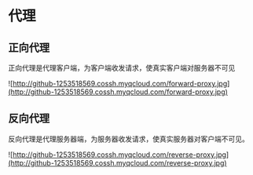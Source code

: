 # 代理

## 正向代理

正向代理是代理客户端，为客户端收发请求，使真实客户端对服务器不可见

![http://github-1253518569.cossh.myqcloud.com/forward-proxy.jpg](http://github-1253518569.cossh.myqcloud.com/forward-proxy.jpg)



## 反向代理

反向代理是代理服务器端，为服务器收发请求，使真实服务器对客户端不可见。 

![http://github-1253518569.cossh.myqcloud.com/reverse-proxy.jpg](http://github-1253518569.cossh.myqcloud.com/reverse-proxy.jpg)

